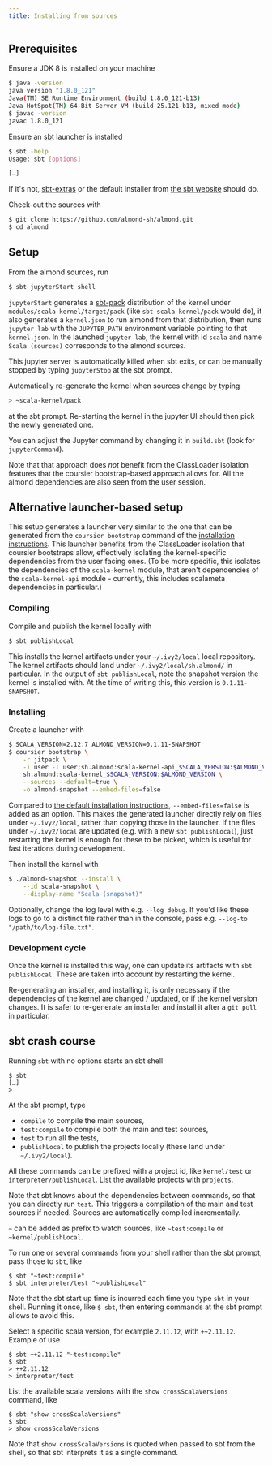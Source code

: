 ```yaml
---
title: Installing from sources
---
```


## Prerequisites

Ensure a JDK 8 is installed on your machine
```bash
$ java -version
java version "1.8.0_121"
Java(TM) SE Runtime Environment (build 1.8.0_121-b13)
Java HotSpot(TM) 64-Bit Server VM (build 25.121-b13, mixed mode)
$ javac -version
javac 1.8.0_121
```

Ensure an [sbt](https://scala-sbt.org) launcher is installed
```bash
$ sbt -help
Usage: sbt [options]

[…]
```
If it's not, [sbt-extras](https://github.com/paulp/sbt-extras) or the default installer from [the sbt website](https://scala-sbt.org) should do.

Check-out the sources with
```bash
$ git clone https://github.com/almond-sh/almond.git
$ cd almond
```

## Setup

From the almond sources, run
```bash
$ sbt jupyterStart shell
```

`jupyterStart` generates a [sbt-pack](https://github.com/xerial/sbt-pack)
distribution of the kernel under `modules/scala-kernel/target/pack`
(like `sbt scala-kernel/pack` would do), it also generates a `kernel.json`
to run almond from that distribution, then runs `jupyter lab` with
the `JUPYTER_PATH` environment variable pointing to that `kernel.json`. In the
launched `jupyter lab`, the kernel with id `scala` and name `Scala (sources)`
corresponds to the almond sources.

This jupyter server is automatically killed when sbt exits, or can be manually
stopped by typing `jupyterStop` at the sbt prompt.

Automatically re-generate the kernel when sources change by typing
```bash
> ~scala-kernel/pack
```
at the sbt prompt. Re-starting the kernel in the jupyter UI should then pick
the newly generated one.

You can adjust the Jupyter command by changing it in `build.sbt` (look
for `jupyterCommand`).

Note that that approach does _not_ benefit from the ClassLoader isolation features
that the coursier bootstrap-based approach allows for. All the almond
dependencies are also seen from the user session.

## Alternative launcher-based setup

This setup generates a launcher very similar to the one that can be generated
from the `coursier bootstrap` command of the
[installation instructions](quick-start-install.md). This launcher
benefits from the ClassLoader isolation that coursier bootstraps allow,
effectively isolating the kernel-specific dependencies from the user
facing ones. (To be more specific, this isolates the dependencies
of the `scala-kernel` module, that aren't dependencies of the `scala-kernel-api`
module - currently, this includes scalameta dependencies in particular.)

### Compiling

Compile and publish the kernel locally with
```bash
$ sbt publishLocal
```
This installs the kernel artifacts under your `~/.ivy2/local` local repository. The kernel artifacts should land under `~/.ivy2/local/sh.almond/` in particular. In the output of `sbt publishLocal`, note the snapshot version the kernel is installed with. At the time of writing this, this version is `0.1.11-SNAPSHOT`.

### Installing

Create a launcher with
```bash
$ SCALA_VERSION=2.12.7 ALMOND_VERSION=0.1.11-SNAPSHOT
$ coursier bootstrap \
    -r jitpack \
    -i user -I user:sh.almond:scala-kernel-api_$SCALA_VERSION:$ALMOND_VERSION \
    sh.almond:scala-kernel_$SCALA_VERSION:$ALMOND_VERSION \
    --sources --default=true \
    -o almond-snapshot --embed-files=false
```
Compared to [the default installation instructions](quick-start-install.md), `--embed-files=false` is added as an option. This makes the generated launcher directly rely on files under `~/.ivy2/local`, rather than copying those in the launcher. If the files under `~/.ivy2/local` are updated (e.g. with a new `sbt publishLocal`), just restarting the kernel is enough for these to be picked, which is useful for fast iterations during development.

Then install the kernel with
```bash
$ ./almond-snapshot --install \
    --id scala-snapshot \
    --display-name "Scala (snapshot)"
```

Optionally, change the log level with e.g. `--log debug`. If you'd like these logs to go to a distinct file rather than in the console, pass e.g. `--log-to "/path/to/log-file.txt"`.

### Development cycle

Once the kernel is installed this way, one can update its artifacts with `sbt publishLocal`. These are taken into account by restarting the kernel.

Re-generating an installer, and installing it, is only necessary if the dependencies of the kernel are changed / updated, or if the kernel version changes. It is safer to re-generate an installer and install it after a `git pull` in particular.

## sbt crash course

Running `sbt` with no options starts an sbt shell
```
$ sbt
[…]
> 
```

At the sbt prompt, type
- `compile` to compile the main sources,
- `test:compile` to compile both the main and test sources,
- `test` to run all the tests,
- `publishLocal` to publish the projects locally (these land under `~/.ivy2/local`).

All these commands can be prefixed with a project id, like `kernel/test` or `interpreter/publishLocal`. List the available projects with `projects`.

Note that sbt knows about the dependencies between commands, so that you can directly run `test`. This triggers a compilation of the main and test sources if needed. Sources are automatically compiled incrementally.

`~` can be added as prefix to watch sources, like `~test:compile` or `~kernel/publishLocal`.

To run one or several commands from your shell rather than the sbt prompt, pass those to `sbt`, like
```
$ sbt "~test:compile"
$ sbt interpreter/test "~publishLocal"
```

Note that the sbt start up time is incurred each time you type `sbt` in your shell. Running it once, like `$ sbt`, then entering commands at the sbt prompt allows to avoid this.

Select a specific scala version, for example `2.11.12`, with `++2.11.12`. Example of use
```
$ sbt ++2.11.12 "~test:compile"
$ sbt
> ++2.11.12
> interpreter/test
```

List the available scala versions with the `show crossScalaVersions` command, like
```
$ sbt "show crossScalaVersions"
$ sbt
> show crossScalaVersions
```

Note that `show crossScalaVersions` is quoted when passed to sbt from the shell, so that sbt interprets it as a single command.

